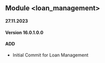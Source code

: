 ## Module <loan_management>

#### 27.11.2023
#### Version 16.0.1.0.0
#### ADD
- Initial Commit for Loan Management


